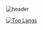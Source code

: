 ![header](https://capsule-render.vercel.app/api?type=waving&color=7F7FD5&text=%20Wonseok'sGithub%20%20&height=200&fontSize=90&fontColor=ffffff)

[![Top Langs](https://github-readme-stats.vercel.app/api/top-langs/?username=chwfi&layout=compact)](https://github.com/chwfi/github-readme-stats)
